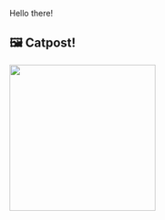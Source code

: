 Hello there!



## 🖼️ Catpost!

<sub>
    <img src="https://cdn2.thecatapi.com/images/8VWdBtAtK.jpg" height="256">
</sub>

